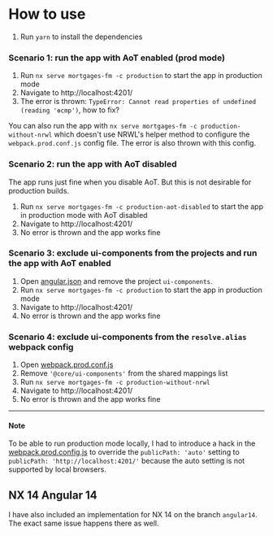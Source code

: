 # How to use

1. Run `yarn` to install the dependencies

### Scenario 1: run the app with AoT enabled (prod mode)

1. Run `nx serve mortgages-fm -c production` to start the app in production mode
2. Navigate to http://localhost:4201/
3. The error is thrown: `TypeError: Cannot read properties of undefined (reading 'ɵcmp')`, how to fix?

You can also run the app with `nx serve mortgages-fm -c production-without-nrwl` which doesn't use NRWL's helper method to configure the `webpack.prod.conf.js` config file. The error is also thrown with this config.

### Scenario 2: run the app with AoT disabled

The app runs just fine when you disable AoT. But this is not desirable for production builds.

1. Run `nx serve mortgages-fm -c production-aot-disabled` to start the app in production mode with AoT disabled
2. Navigate to http://localhost:4201/
3. No error is thrown and the app works fine

### Scenario 3: exclude ui-components from the projects and run the app with AoT enabled

1. Open [angular.json](./angular.json) and remove the project `ui-components`.
2. Run `nx serve mortgages-fm -c production` to start the app in production mode
3. Navigate to http://localhost:4201/
4. No error is thrown and the app works fine

### Scenario 4: exclude ui-components from the `resolve.alias` webpack config

1. Open [webpack.prod.conf.js](./apps/mortgages-fm/src/server/webpack/without-nrwl/webpack.prod.config.js)
2. Remove `'@core/ui-components'` from the shared mappings list
3. Run `nx serve mortgages-fm -c production-without-nrwl`
4. Navigate to http://localhost:4201/
5. No error is thrown and the app works fine

---

#### Note
To be able to run production mode locally, I had to introduce a hack in the [webpack.prod.config.js](./apps/mortgages-fm/src/server/webpack/webpack.prod.config.js) to override the `publicPath: 'auto'` setting to `publicPath: 'http://localhost:4201/'` because the auto setting is not supported by local browsers.

## NX 14 Angular 14

I have also included an implementation for NX 14 on the branch `angular14`. The exact same issue happens there as well.
